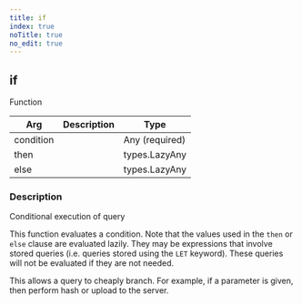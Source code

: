 ```yaml
---
title: if
index: true
noTitle: true
no_edit: true
---
```




<div class="vql_item"></div>


## if
<span class='vql_type pull-right page-header'>Function</span>



<div class="vqlargs"></div>

Arg | Description | Type
----|-------------|-----
condition||Any (required)
then||types.LazyAny
else||types.LazyAny

### Description

Conditional execution of query

This function evaluates a condition. Note that the values used in the
`then` or `else` clause are evaluated lazily. They may be expressions
that involve stored queries (i.e. queries stored using the `LET`
keyword). These queries will not be evaluated if they are not needed.

This allows a query to cheaply branch. For example, if a parameter is
given, then perform hash or upload to the server.


